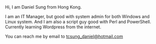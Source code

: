 Hi, I am Daniel Sung from Hong Kong.

I am an IT Manager, but good with system admin for both Windows and Linux system. And I am also a script guy good with Perl and PowerShell.  Currently learning
Wordpress from the internet.

You can reach me by email to tcsung_daniel@hotmail.com

